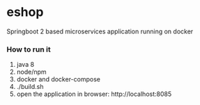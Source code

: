 # eshop

Springboot 2 based microservices application running on docker

### How to run it

1. java 8
2. node/npm
3. docker and docker-compose
4. ./build.sh
5. open the application in browser: http://localhost:8085

